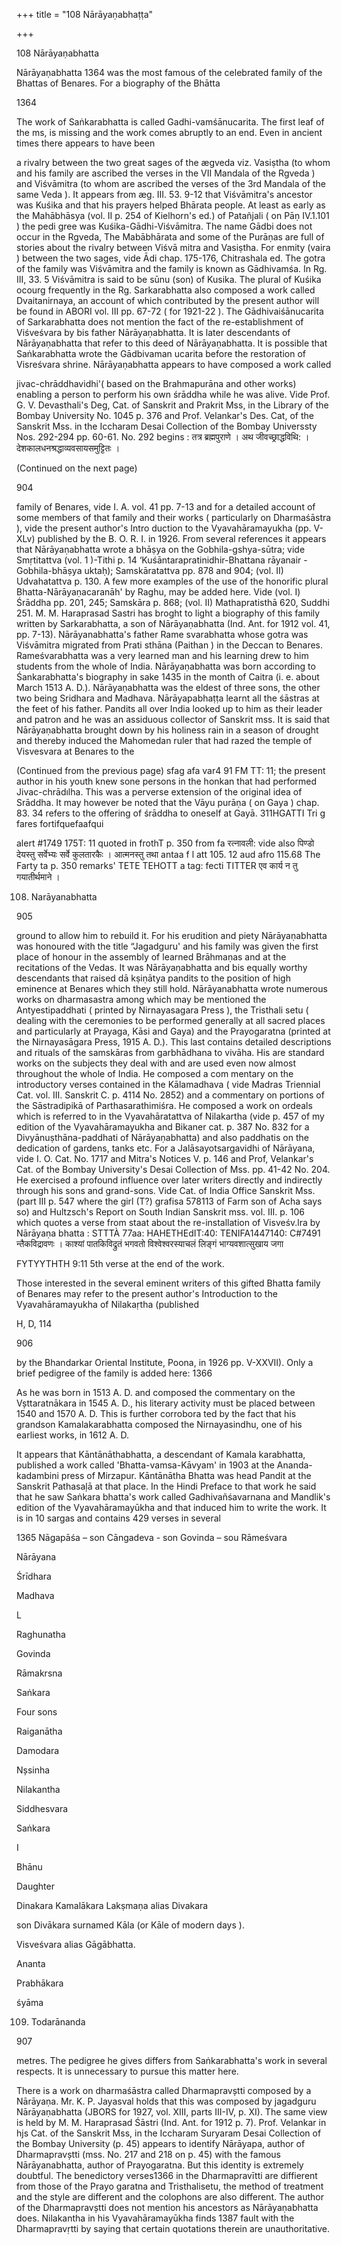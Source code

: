 +++
title = "108 Nārāyaṇabhaṭṭa"

+++

108 Nārāyaṇabhatta 

Nārāyaṇabhatta 1364 was the most famous of the celebrated family of the Bhattas of Benares. For a biography of the Bhātta 

1364 

The work of Saṅkarabhatta is called Gadhi-vamśānucarita. The first leaf of the ms, is missing and the work comes abruptly to an end. Even in ancient times there appears to have been 

a rivalry between the two great sages of the ægveda viz. Vasiṣtha (to whom and his family are ascribed the verses in the VII Mandala of the Rgveda ) and Viśvāmitra (to whom are ascribed the verses of the 3rd Mandala of the same Veda ). It appears from æg. III. 53. 9-12 that Viśvāmitra's ancestor was Kuśika and that his prayers helped Bhārata people. At least as early as the Mahābhāsya (vol. II p. 254 of Kielhorn's ed.) of Patañjali ( on Pāṇ IV.1.101 ) the pedi gree was Kuśika-Gādhi-Viśvāmitra. The name Gādbi does not occur in the Rgveda, The Mabābhārata and some of the Purāṇas are full of stories about the rivalry between Viśvā mitra and Vasiṣtha. For enmity (vaira ) between the two sages, vide Ādi chap. 175-176, Chitrashala ed. The gotra of the family was Viśvāmitra and the family is known as Gādhivamśa. In Rg. III, 33. 5 Viśvāmitra is said to be sūnu (son) of Kusika. The plural of Kuśika ocourg frequently in the Rg. Sarkarabhatta also composed a work called Dvaitanirnaya, an account of which contributed by the present author will be found in ABORI vol. III pp. 67-72 ( for 1921-22 ). The Gādhivaiśānucarita of Sarkarabhatta does not mention the fact of the re-establishment of Viśveśvara by bis father Nārāyaṇabhatta. It is later descendants of Nārāyaṇabhatta that refer to this deed of Nārāyaṇabhatta. It is possible that Saṅkarabhatta wrote the Gādbivaman ucarita before the restoration of Visreśvara shrine. Nārāyaṇabhatta appears to have composed a work called 

jivac-chrāddhavidhi'( based on the Brahmapurāna and other works) enabling a person to perform his own śrāddha while he was alive. Vide Prof. G. V. Devasthali's Deg, Cat. of Sanskrit and Prakrit Mss, in the Library of the Bombay University No. 1045 p. 376 and Prof. Velankar's Des. Cat, of the Sanskrit Mss. in the Iccharam Desai Collection of the Bombay Universsty Nos. 292-294 pp. 60-61. No. 292 begins : तत्र ब्रह्मपुराणे । अथ जीवच्छ्राद्धविथि: । देशकालधनश्रद्धाव्यवसायसमुट्टितः । 

(Continued on the next page) 

904 



family of Benares, vide I. A. vol. 41 pp. 7-13 and for a detailed account of some members of that family and their works ( particularly on Dharmaśāstra ), vide the present author's Intro duction to the Vyavahāramayukha (pp. V-XLv) published by the B. O. R. I. in 1926. From several references it appears that Nārāyaṇabhatta wrote a bhāṣya on the Gobhila-gshya-sūtra; vide Smṛtitattva (vol. 1 )-Tithi p. 14 ‘Kuśāntarapratinidhir-Bhattana rāyanair - Gobhila-bhāṣya uktaḥ); Samskāratattva pp. 878 and 904; (vol. II) Udvahatattva p. 130. A few more examples of the use of the honorific plural Bhatta-Nārāyaṇacaranāh' by Raghu, may be added here. Vide (vol. I) Śrāddha pp. 201, 245; Samskāra p. 868; (vol. II) Mathapratisthā 620, Suddhi 251. M. M. Haraprasad Sastri has broght to light a biography of this family written by Sarkarabhatta, a son of Nārāyaṇabhatta (Ind. Ant. for 1912 vol. 41, pp. 7-13). Nārāyanabhatta's father Rame svarabhatta whose gotra was Viśvāmitra migrated from Prati sthāna (Paithan ) in the Deccan to Benares. Rameśvarabhatta was a very learned man and his learning drew to him students from the whole of India. Nārāyaṇabhatta was born according to Śankarabhatta's biography in sake 1435 in the month of Caitra (i. e. about March 1513 A. D.). Nārāyaṇabhatta was the eldest of three sons, the other two being Sridhara and Madhava. Nārāyapabhaṭṭa learnt all the śāstras at the feet of his father. Pandits all over India looked up to him as their leader and patron and he was an assiduous collector of Sanskrit mss. It is said that Nārāyaṇabhatta brought down by his holiness rain in a season of drought and thereby induced the Mahomedan ruler that had razed the temple of Visvesvara at Benares to the 

(Continued from the previous page) sfag afa var4 91 FM TT: 11; the present author in his youth knew sone persons in the honkan that had performed Jivac-chrādılha. This was a perverse extension of the original idea of Srāddha. It may however be noted that the Vāyu purāṇa ( on Gaya ) chap. 83. 34 refers to the offering of śrāddha to oneself at Gayā. 311HGATTI Tri g fares fortifquefaafqui 

alert \#1749 175T: 11 quoted in frothT p. 350 from fa रत्नावली: vide also पिण्डो देयस्तु सर्वेभ्यः सर्वे कुलतारकैः । आत्मनस्तु तथा antaa f l att 105. 12 aud afro 115.68 The Farty ta p. 350 remarks' TETE TEHOTT a tag: fecti TITTER एव कार्य न तु गयातीर्थमाने । 

108. Narāyanabhatta 

905 

ground to allow him to rebuild it. For his erudition and piety Nārāyaṇabhatta was honoured with the title “Jagadguru' and his family was given the first place of honour in the assembly of learned Brāhmaṇas and at the recitations of the Vedas. It was Nārāyaṇabhatta and bis equally worthy descendants that raised dā kṣiṇātya pandits to the position of high eminence at Benares which they still hold. Nārāyanabhatta wrote numerous works on dharmasastra among which may be mentioned the Antyestipaddhati ( printed by Nirnayasagara Press ), the Tristhali setu ( dealing with the ceremonies to be performed generally at all sacred places and particularly at Prayaga, Kāsi and Gaya) and the Prayogaratna (printed at the Nirnayasāgara Press, 1915 A. D.). This last contains detailed descriptions and rituals of the samskāras from garbhādhana to vivāha. His are standard works on the subjects they deal with and are used even now almost throughout the whole of India. He composed a com mentary on the introductory verses contained in the Kālamadhava ( vide Madras Triennial Cat. vol. III. Sanskrit C. p. 4114 No. 2852) and a commentary on portions of the Sāstradipikā of Parthasarathimiśra. He composed a work on ordeals which is referred to in the Vyavahāratattva of Nilakartha (vide p. 457 of my edition of the Vyavahāramayukha and Bikaner cat. p. 387 No. 832 for a Divyānuṣthāna-paddhati of Nārāyaṇabhatta) and also paddhatis on the dedication of gardens, tanks etc. For a Jalāsayotsargavidhi of Nārāyana, vide I. O. Cat. No. 1717 and Mitra's Notices V. p. 146 and Prof, Velankar's Cat. of the Bombay University's Desai Collection of Mss. pp. 41-42 No. 204. He exercised a profound influence over later writers directly and indirectly through his sons and grand-sons. Vide Cat. of India Office Sanskrit Mss. (part III p. 547 where the girl (T?) grafisa 578113 of Farm son of Acha says so) and Hultzsch's Report on South Indian Sanskrit mss. vol. III. p. 106 which quotes a verse from staat about the re-installation of Visveśv.lra by Nārāyaṇa bhatta : STTTÀ 77aa: HAHETHEdIT:40: TENIFA1447140: C\#7491 न्तैकविद्रावणः । काश्यां पातकिविद्रुतं भगवतो विश्वेश्वरस्याचलं लिङ्गं भाग्यवशात्सुखाय जगा 

FYTYYTHTH 9:11 5th verse at the end of the work. 

Those interested in the several eminent writers of this gifted Bhatta family of Benares may refer to the present author's Introduction to the Vyavahāramayukha of Nilakaṛtha (published 

H, D, 114 

906 



by the Bhandarkar Oriental Institute, Poona, in 1926 pp. V-XXVII). Only a brief pedigree of the family is added here: 1366 

As he was born in 1513 A. D. and composed the commentary on the Vșttaratnākara in 1545 A. D., his literary activity must be placed between 1540 and 1570 A. D. This is further corrobora ted by the fact that his grandson Kamalakarabhatta composed the Nirnayasindhu, one of his earliest works, in 1612 A. D. 

It appears that Kāntānāthabhatta, a descendant of Kamala karabhatta, published a work called 'Bhatta-vamsa-Kāvyam' in 1903 at the Ananda-kadambini press of Mirzapur. Kāntānātha Bhatta was head Pandit at the Sanskrit Pathasaļā at that place. In the Hindi Preface to that work he said that he saw Saṅkara bhatta's work called Gadhivañśavarnana and Mandlik's edition of the Vyavahāramayūkha and that induced him to write the work. It is in 10 sargas and contains 429 verses in several 

1365 Nāgapāśa – son Cāngadeva - son Govinda – sou Rāmeśvara 

Nārāyana 

Śrīdhara 

Madhava 

L 

Raghunatha 

Govinda 

Rāmakrsna 

Saṅkara 

Four sons 

Raiganātha 

Damodara 

Nșsinha 

Nilakantha 

Siddhesvara 

Saṅkara 

I 

Bhānu 

Daughter 

Dinakara Kamalākara Lakṣmaṇa alias Divakara 

son Divākara surnamed Kāla (or Kāle of modern days ). 

Visveśvara alias Gāgābhatta. 

Ananta 

Prabhākara 

śyāma 

109. Todarānanda 

907 

metres. The pedigree he gives differs from Saṅkarabhatta's work in several respects. It is unnecessary to pursue this matter here. 

There is a work on dharmaśāstra called Dharmapravștti composed by a Nārāyaṇa. Mr. K. P. Jayasval holds that this was composed by jagadguru Nārāyaṇabhatta (JBORS for 1927, vol. XIII, parts III-IV, p. XI). The same view is held by M. M. Haraprasad Śāstri (Ind. Ant. for 1912 p. 7). Prof. Velankar in hjs Cat. of the Sanskrit Mss, in the Iccharam Suryaram Desai Collection of the Bombay University (p. 45) appears to identify Nārāyapa, author of Dharmapravștti (mss. No. 217 and 218 on p. 45) with the famous Nārāyanabhatta, author of Prayogaratna. But this identity is extremely doubtful. The benedictory verses1366 in the Dharmapravītti are diffierent from those of the Prayo garatna and Tristhalisetu, the method of treatment and the style are different and the colophons are also different. The author of the Dharmapravștti does not mention his ancestors as Nārāyaṇabhatta does. Nilakantha in his Vyavahāramayūkha finds 1387 fault with the Dharmapravṛtti by saying that certain quotations therein are unauthoritative. 
